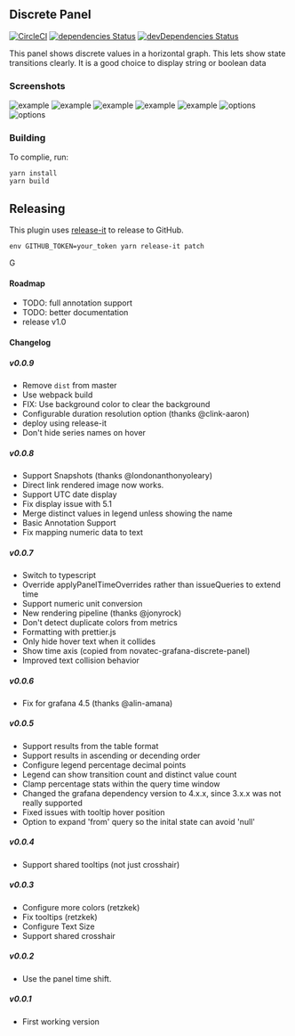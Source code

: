 ## Discrete Panel

[![CircleCI](https://circleci.com/gh/NatelEnergy/grafana-discrete-panel/tree/master.svg?style=svg)](https://circleci.com/gh/NatelEnergy/grafana-discrete-panel/tree/master)
[![dependencies Status](https://david-dm.org/NatelEnergy/grafana-discrete-panel/status.svg)](https://david-dm.org/NatelEnergy/grafana-discrete-panel)
[![devDependencies Status](https://david-dm.org/NatelEnergy/grafana-discrete-panel/dev-status.svg)](https://david-dm.org/NatelEnergy/grafana-discrete-panel?type=dev)

This panel shows discrete values in a horizontal graph. This lets show state transitions clearly. It is a good
choice to display string or boolean data

### Screenshots

![example](https://raw.githubusercontent.com/NatelEnergy/grafana-discrete-panel/master/src/img/screenshot-multiple.png)
![example](https://raw.githubusercontent.com/NatelEnergy/grafana-discrete-panel/master/src/img/screenshot-single-1.png)
![example](https://raw.githubusercontent.com/NatelEnergy/grafana-discrete-panel/master/src/img/screenshot-single-2.png)
![example](https://raw.githubusercontent.com/NatelEnergy/grafana-discrete-panel/master/src/img/screenshot-single-3.png)
![example](https://raw.githubusercontent.com/NatelEnergy/grafana-discrete-panel/master/src/img/screenshot-single-4.png)
![options](https://raw.githubusercontent.com/NatelEnergy/grafana-discrete-panel/master/src/img/screenshot-options-1.png)
![options](https://raw.githubusercontent.com/NatelEnergy/grafana-discrete-panel/master/src/img/screenshot-options-2.png)

### Building

To complie, run:

```
yarn install
yarn build
```

## Releasing

This plugin uses [release-it](https://github.com/webpro/release-it) to release to GitHub.

```
env GITHUB_TOKEN=your_token yarn release-it patch
```

G

#### Roadmap

- TODO: full annotation support
- TODO: better documentation
- release v1.0

#### Changelog

##### v0.0.9

- Remove `dist` from master
- Use webpack build
- FIX: Use background color to clear the background
- Configurable duration resolution option (thanks @clink-aaron)
- deploy using release-it
- Don't hide series names on hover

##### v0.0.8

- Support Snapshots (thanks @londonanthonyoleary)
- Direct link rendered image now works.
- Support UTC date display
- Fix display issue with 5.1
- Merge distinct values in legend unless showing the name
- Basic Annotation Support
- Fix mapping numeric data to text

##### v0.0.7

- Switch to typescript
- Override applyPanelTimeOverrides rather than issueQueries to extend time
- Support numeric unit conversion
- New rendering pipeline (thanks @jonyrock)
- Don't detect duplicate colors from metrics
- Formatting with prettier.js
- Only hide hover text when it collides
- Show time axis (copied from novatec-grafana-discrete-panel)
- Improved text collision behavior

##### v0.0.6

- Fix for grafana 4.5 (thanks @alin-amana)

##### v0.0.5

- Support results from the table format
- Support results in ascending or decending order
- Configure legend percentage decimal points
- Legend can show transition count and distinct value count
- Clamp percentage stats within the query time window
- Changed the grafana dependency version to 4.x.x, since 3.x.x was not really supported
- Fixed issues with tooltip hover position
- Option to expand 'from' query so the inital state can avoid 'null'

##### v0.0.4

- Support shared tooltips (not just crosshair)

##### v0.0.3

- Configure more colors (retzkek)
- Fix tooltips (retzkek)
- Configure Text Size
- Support shared crosshair

##### v0.0.2

- Use the panel time shift.

##### v0.0.1

- First working version
